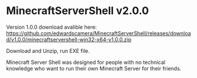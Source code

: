 # MinecraftServerShell v2.0.0

Version 1.0.0 download avalible here:
https://github.com/edwardscamera/MinecraftServerShell/releases/download/v1.0.0/minecraftservershell-win32-x64-v1.0.0.zip

Download and Unzip, run EXE file.

Minecraft Server Shell was designed for people with no technical knowledge who want to run their own Minecraft Server for their friends.